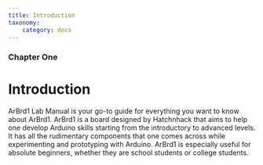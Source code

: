 ```yaml
---
title: Introduction
taxonomy:
    category: docs
---
```


### Chapter One

# Introduction

ArBrd1 Lab Manual is your go-to guide for everything you want to know about ArBrd1. ArBrd1 is a board designed by Hatchnhack that aims to help one develop Arduino skills starting from the introductory to advanced levels. It has all the rudimentary components that one comes across while experimenting and prototyping with Arduino. ArBrd1 is especially useful for absolute beginners, whether they are school students or college students.